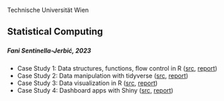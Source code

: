 Technische Universität Wien

## Statistical Computing
### 
##### Fani Sentinella-Jerbić, 2023

- Case Study 1: Data structures, functions, flow control in R ([src](cs1.Rmd), [report](cs1.pdf))
- Case Study 2: Data manipulation with tidyverse ([src](cs2.Rmd), [report](cs2.pdf))
- Case Study 3: Data visualization in R ([src](cs3.Rmd), [report](cs3.html))
- Case Study 4: Dashboard apps with Shiny ([src](cs4.Rmd), [report](cs4.pdf))
